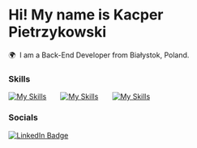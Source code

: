 Hi! My name is Kacper Pietrzykowski 
========================================================================================================================================

🌍  I am a Back-End Developer from Białystok, Poland.
<br/>

### Skills

[![My Skills](https://skillicons.dev/icons?i=java,spring,maven,hibernate)](https://skillicons.dev) &nbsp;&nbsp;&nbsp;&nbsp;&nbsp; [![My Skills](https://skillicons.dev/icons?i=git,docker)](https://skillicons.dev) &nbsp;&nbsp;&nbsp;&nbsp;&nbsp; [![My Skills](https://skillicons.dev/icons?i=mysql,postresql,mongodb)](https://skillicons.dev)
<br/>

### Socials

<div id="badges">
  <a href="https://www.linkedin.com/in/senpai-iwnl/">
    <img src="https://img.shields.io/badge/LinkedIn-blue?style=for-the-badge&logo=linkedin&logoColor=white" alt="LinkedIn Badge"/>
  </a>
</div>
